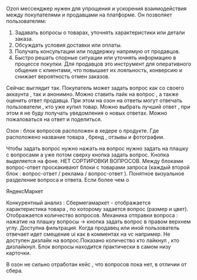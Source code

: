 Ozon мессенджер нужен для упрощения и ускорения взаимодействия между покупателями и продавцами на платформе. Он позволяет пользователям:
1. Задавать вопросы о товарах, уточнять характеристики или детали заказа.
2. Обсуждать условия доставки или оплаты.
3. Получать консультации или поддержку напрямую от продавцов.
4. Быстро решать спорные ситуации или уточнять информацию в процессе покупки.
Для продавцов это инструмент для оперативного общения с клиентами, что повышает их лояльность, конверсию и снижает вероятность отмен заказов.

Сейчас выглядит так. Покупатель может задать вопрос как со своего аккаунта , так и анонимно. Можно ставить лайк на вопрос , а также оценить ответ продавца. При этом на озон на ответы могут отвечать пользователи , кто уже купил товар. Можно выбрать лучший ответ , при этом я не буду получать уведомления о новых ответах. Можно пожаловаться на ответ и поделиться. 

Озон : 
блок вопросов расположен в хедере о продукте. Где расположено название товара , бренд , отзывы и фотографии. 

Чтобы задать вопрос нужно нажать на вопрос нужно задать на плашку с вопросами а уже потом сверху кнопка задать вопрос. Кнопка выделяется на фоне. НЕТ СОРТИРОВКИ ВОПРОСОВ. Между блоками вопрос-ответ проскакивают блоки с товарами запроса (каждый второй блок : вопрос-ответ / реклама / вопрос-ответ ). Понятное визуальное разделение вопроса и ответа. Если более чем о

ЯндексМаркет 







Конкурентный анализ : 
Сбермегамаркет - отображается характеристика товара , по которому задается вопрос (размер и цвет). Отображается количество вопросов. Механика отправки вопроса : 
нажатие на плашку вопросы -> кнопка задать вопрос в правом верхнем углу. Доступна фильтрация. Когда продавец или иной пользователь отвечает идет смещение ui как в комментах на vc например. Не доступен дизлайк на вопрос.Показано количество кто лайкнул , кто дизлайкнул. Блок вопросы находится практически в самом низу карточки.

В озон не сильно отработан кейс , что вопросов пока нет, в отличии от сбера. 





